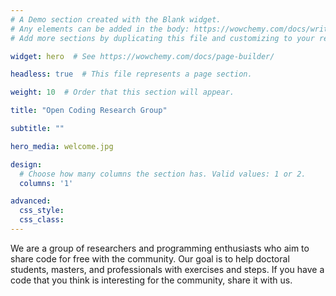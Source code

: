 ```yaml
---
# A Demo section created with the Blank widget.
# Any elements can be added in the body: https://wowchemy.com/docs/writing-markdown-latex/
# Add more sections by duplicating this file and customizing to your requirements.

widget: hero  # See https://wowchemy.com/docs/page-builder/

headless: true  # This file represents a page section.

weight: 10  # Order that this section will appear.

title: "Open Coding Research Group"

subtitle: ""

hero_media: welcome.jpg

design:
  # Choose how many columns the section has. Valid values: 1 or 2.
  columns: '1'

advanced:
  css_style:
  css_class:
---
```


We are a group of researchers and programming enthusiasts who aim to share code for free with the community. Our goal is to help doctoral students, masters, and professionals with exercises and steps. If you have a code that you think is interesting for the community, share it with us.